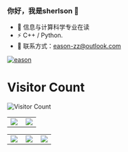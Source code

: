 ### 你好，我是sherlson 👋


- 🔭 信息与计算科学专业在读
- ⚡ C++ / Python.
- 💬 联系方式：[eason-zz@outlook.com](eason-zz@outlook.com)

[![eason](https://github-readme-stats.vercel.app/api?username=eason-zz)]()



# Visitor Count
![Visitor Count](https://profile-counter.glitch.me/eason-zz/count.svg)

<table>
    <tr>
        <td >
            <center><img src="https://github-readme-stats.vercel.app/api?username=eason-zz&show_icons=true&hide_border=true&theme=chartreuse-dark" ></center>
        </td>
        <td >
            <center><img src="https://github-profile-summary-cards.vercel.app/api/cards/profile-details?username=eason-zz&theme=github_dark&show_icons=true" align="right" /></center>
        </td>
    </tr>
</table>

<table>
    <tr>
        <td >
            <center><img src="http://github-profile-summary-cards.vercel.app/api/cards/repos-per-language?username=eason-zz&theme=vue" ></center>
        </td>
        <td >
            <center><img src="http://github-profile-summary-cards.vercel.app/api/cards/productive-time?username=eason-zz&theme=github&utcOffset=8" align="right" /></center>
        </td>
        <td >
            <center><img src="http://github-profile-summary-cards.vercel.app/api/cards/most-commit-language?username=eason-zz&theme=vue" align="right" /></center>
        </td>
    </tr>
</table>
